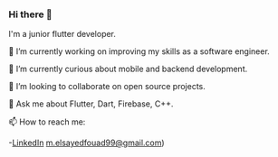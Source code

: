 ### Hi there 👋
I'm a junior flutter developer.

🔭 I’m currently working on improving my skills as a software engineer.

🌱 I’m currently curious about mobile and backend development.

👯 I’m looking to collaborate on open source projects.

💬 Ask me about Flutter, Dart, Firebase, C++.

📫 How to reach me:

-[LinkedIn](https://www.linkedin.com/in/mohamed-fouad99/)
 m.elsayedfouad99@gmail.com)
<!--
**MohamedFouad99/MohamedFouad99** is a ✨ _special_ ✨ repository because its `README.md` (this file) appears on your GitHub profile.







-->
